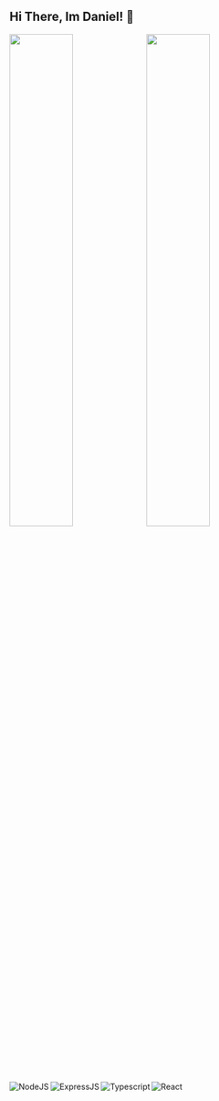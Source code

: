 ## Hi There, Im Daniel! 👋

<img align="left" width="47%" src="https://github-readme-stats.vercel.app/api?username=onenterframe01&show_icons=true&theme=radical"/>

<img align="left" width="47%" src="https://github-readme-stats.vercel.app/api/top-langs/?username=onenterframe01&layout=compact"/>

<img alt="NodeJS" align="left" src="https://img.shields.io/badge/node.js-6DA55F?style=for-the-badge&logo=node.js&logoColor=white" />
<img alt="ExpressJS" align="left" src="https://img.shields.io/badge/express.js-%23404d59.svg?style=for-the-badge&logo=express&logoColor=%2361DAFB" />
<img alt="Typescript" align="left" src="https://img.shields.io/badge/typescript-%23007ACC.svg?style=for-the-badge&logo=typescript&logoColor=white" />
<img alt="React" align="left" src="https://img.shields.io/badge/react-%2320232a.svg?style=for-the-badge&logo=react&logoColor=%2361DAFB" />


